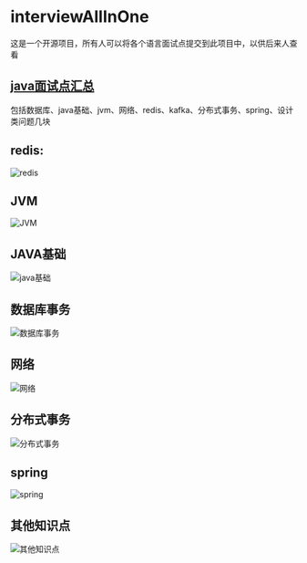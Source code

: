 # interviewAllInOne

这是一个开源项目，所有人可以将各个语言面试点提交到此项目中，以供后来人查看

## [java面试点汇总](https://github.com/shiker1996/interviewAllInOne/blob/main/java/java%E9%9D%A2%E8%AF%95%E7%82%B9%E6%A2%B3%E7%90%86.md)

包括数据库、java基础、jvm、网络、redis、kafka、分布式事务、spring、设计类问题几块

## redis:

![redis](REDIS.png_pm)

## JVM

![JVM](JVM.png_pm)

## JAVA基础

![java基础](java%E5%9F%BA%E7%A1%80.png_pm)

## 数据库事务

![数据库事务](%E6%95%B0%E6%8D%AE%E5%BA%93.png_pm)

## 网络

![网络](%E7%BD%91%E7%BB%9C.png_pm)

## 分布式事务

![分布式事务](%E5%88%86%E5%B8%83%E5%BC%8F%E4%BA%8B%E5%8A%A1.png_pm)

## spring

![spring](spring-1662786529596.png_pm)

## 其他知识点

![其他知识点](%E5%85%B6%E4%BB%96%E7%9F%A5%E8%AF%86%E7%82%B9.png_pm)
